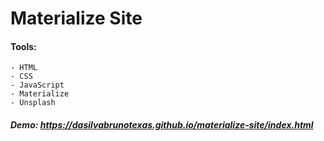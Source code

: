 # Materialize Site

#### Tools:

    - HTML
    - CSS
    - JavaScript
    - Materialize
    - Unsplash

##### Demo: https://dasilvabrunotexas.github.io/materialize-site/index.html
